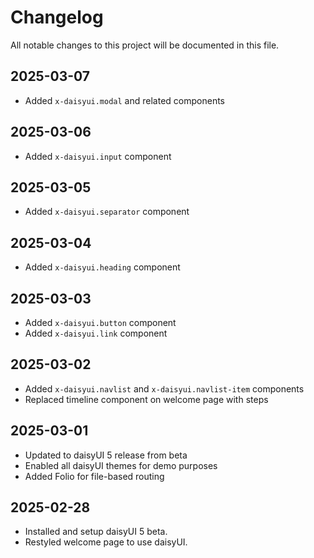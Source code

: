 # Changelog

All notable changes to this project will be documented in this file.

## 2025-03-07

-   Added `x-daisyui.modal` and related components

## 2025-03-06

-   Added `x-daisyui.input` component

## 2025-03-05

-   Added `x-daisyui.separator` component

## 2025-03-04

-   Added `x-daisyui.heading` component

## 2025-03-03

-   Added `x-daisyui.button` component
-   Added `x-daisyui.link` component

## 2025-03-02

-   Added `x-daisyui.navlist` and `x-daisyui.navlist-item` components
-   Replaced timeline component on welcome page with steps

## 2025-03-01

-   Updated to daisyUI 5 release from beta
-   Enabled all daisyUI themes for demo purposes
-   Added Folio for file-based routing

## 2025-02-28

-   Installed and setup daisyUI 5 beta.
-   Restyled welcome page to use daisyUI.
